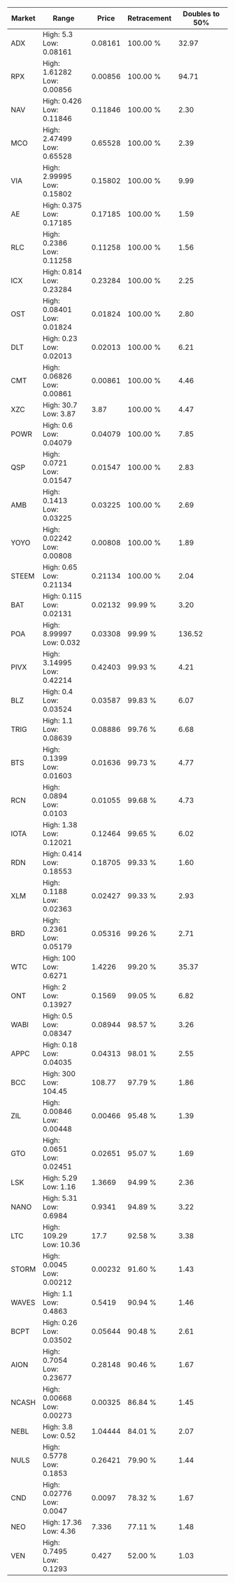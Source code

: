 | Market | Range | Price| Retracement | Doubles to 50% |
| --- | --- | --- | --- | --- |
| ADX | High: 5.3<br />Low: 0.08161 | 0.08161 | 100.00 % | 32.97 |
| RPX | High: 1.61282<br />Low: 0.00856 | 0.00856 | 100.00 % | 94.71 |
| NAV | High: 0.426<br />Low: 0.11846 | 0.11846 | 100.00 % | 2.30 |
| MCO | High: 2.47499<br />Low: 0.65528 | 0.65528 | 100.00 % | 2.39 |
| VIA | High: 2.99995<br />Low: 0.15802 | 0.15802 | 100.00 % | 9.99 |
| AE | High: 0.375<br />Low: 0.17185 | 0.17185 | 100.00 % | 1.59 |
| RLC | High: 0.2386<br />Low: 0.11258 | 0.11258 | 100.00 % | 1.56 |
| ICX | High: 0.814<br />Low: 0.23284 | 0.23284 | 100.00 % | 2.25 |
| OST | High: 0.08401<br />Low: 0.01824 | 0.01824 | 100.00 % | 2.80 |
| DLT | High: 0.23<br />Low: 0.02013 | 0.02013 | 100.00 % | 6.21 |
| CMT | High: 0.06826<br />Low: 0.00861 | 0.00861 | 100.00 % | 4.46 |
| XZC | High: 30.7<br />Low: 3.87 | 3.87 | 100.00 % | 4.47 |
| POWR | High: 0.6<br />Low: 0.04079 | 0.04079 | 100.00 % | 7.85 |
| QSP | High: 0.0721<br />Low: 0.01547 | 0.01547 | 100.00 % | 2.83 |
| AMB | High: 0.1413<br />Low: 0.03225 | 0.03225 | 100.00 % | 2.69 |
| YOYO | High: 0.02242<br />Low: 0.00808 | 0.00808 | 100.00 % | 1.89 |
| STEEM | High: 0.65<br />Low: 0.21134 | 0.21134 | 100.00 % | 2.04 |
| BAT | High: 0.115<br />Low: 0.02131 | 0.02132 | 99.99 % | 3.20 |
| POA | High: 8.99997<br />Low: 0.032 | 0.03308 | 99.99 % | 136.52 |
| PIVX | High: 3.14995<br />Low: 0.42214 | 0.42403 | 99.93 % | 4.21 |
| BLZ | High: 0.4<br />Low: 0.03524 | 0.03587 | 99.83 % | 6.07 |
| TRIG | High: 1.1<br />Low: 0.08639 | 0.08886 | 99.76 % | 6.68 |
| BTS | High: 0.1399<br />Low: 0.01603 | 0.01636 | 99.73 % | 4.77 |
| RCN | High: 0.0894<br />Low: 0.0103 | 0.01055 | 99.68 % | 4.73 |
| IOTA | High: 1.38<br />Low: 0.12021 | 0.12464 | 99.65 % | 6.02 |
| RDN | High: 0.414<br />Low: 0.18553 | 0.18705 | 99.33 % | 1.60 |
| XLM | High: 0.1188<br />Low: 0.02363 | 0.02427 | 99.33 % | 2.93 |
| BRD | High: 0.2361<br />Low: 0.05179 | 0.05316 | 99.26 % | 2.71 |
| WTC | High: 100<br />Low: 0.6271 | 1.4226 | 99.20 % | 35.37 |
| ONT | High: 2<br />Low: 0.13927 | 0.1569 | 99.05 % | 6.82 |
| WABI | High: 0.5<br />Low: 0.08347 | 0.08944 | 98.57 % | 3.26 |
| APPC | High: 0.18<br />Low: 0.04035 | 0.04313 | 98.01 % | 2.55 |
| BCC | High: 300<br />Low: 104.45 | 108.77 | 97.79 % | 1.86 |
| ZIL | High: 0.00846<br />Low: 0.00448 | 0.00466 | 95.48 % | 1.39 |
| GTO | High: 0.0651<br />Low: 0.02451 | 0.02651 | 95.07 % | 1.69 |
| LSK | High: 5.29<br />Low: 1.16 | 1.3669 | 94.99 % | 2.36 |
| NANO | High: 5.31<br />Low: 0.6984 | 0.9341 | 94.89 % | 3.22 |
| LTC | High: 109.29<br />Low: 10.36 | 17.7 | 92.58 % | 3.38 |
| STORM | High: 0.0045<br />Low: 0.00212 | 0.00232 | 91.60 % | 1.43 |
| WAVES | High: 1.1<br />Low: 0.4863 | 0.5419 | 90.94 % | 1.46 |
| BCPT | High: 0.26<br />Low: 0.03502 | 0.05644 | 90.48 % | 2.61 |
| AION | High: 0.7054<br />Low: 0.23677 | 0.28148 | 90.46 % | 1.67 |
| NCASH | High: 0.00668<br />Low: 0.00273 | 0.00325 | 86.84 % | 1.45 |
| NEBL | High: 3.8<br />Low: 0.52 | 1.04444 | 84.01 % | 2.07 |
| NULS | High: 0.5778<br />Low: 0.1853 | 0.26421 | 79.90 % | 1.44 |
| CND | High: 0.02776<br />Low: 0.0047 | 0.0097 | 78.32 % | 1.67 |
| NEO | High: 17.36<br />Low: 4.36 | 7.336 | 77.11 % | 1.48 |
| VEN | High: 0.7495<br />Low: 0.1293 | 0.427 | 52.00 % | 1.03 |
